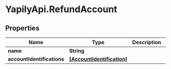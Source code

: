 # YapilyApi.RefundAccount

## Properties

Name | Type | Description | Notes
------------ | ------------- | ------------- | -------------
**name** | **String** |  | [optional] 
**accountIdentifications** | [**[AccountIdentification]**](AccountIdentification.md) |  | [optional] 


